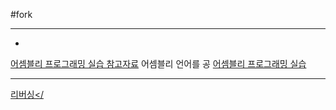 #fork
***
-
<a href="https://asdf130700.github.io/asm_prog_ex/">어셈블리 프로그래밍 실습 참고자료</a>
어셈블리 언어를 공
<a href="https://asdf130700.github.io/asm_prog_material/">어셈블리 프로그래밍 실습</a>

***
<a href="https://asdf130700.github.io/awesome-reversing/">리버싱</

